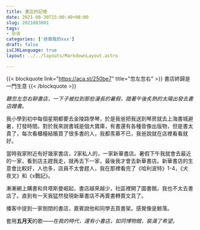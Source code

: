 ```yaml
---
title: 書店的記憶
date: 2021-08-30T15:00:40+08:00
slug: 2021083001
tags: 
- 杂谈
categories: ['拯救我的xxx']
draft: false
isCJKLanguage: true
layout: ../../layouts/MarkdownLayout.astro

---
```

{{< blockquote link="https://aca.st/250be7" title="忽左忽右" >}}
書店終歸是一門生意
{{< /blockquote >}}

*聽忽左忽右聊書店，一下子被拉到那些漫長的暑假，踏著午後炙熱的太陽出發去書店蹭書。*

我小學到初中每個星期都要去金陵路學琴，於是我爸把我送到琴房就去上海書城避暑，打發時間。對於我來說書城是個大寶庫，有書還有各種音像出版物，但是書太貴了，每次看櫃檯結賬買了很多書的人，我都羨慕不已，我爸說就在店裡看看就好。

當時我家附近有好幾家書店，2家私人的，一家新華書店。暑假下午我就會去最近的一家，看到店主趕我走，就再去下一家，最後我才會去新華書店。新華書店的生意會比較好，人也多，店員不太會趕人，我在那裡看完了《哈利波特》1-4，《犬夜叉》和《x戰記》。

漸漸網上購書和貝塔斯曼崛起，書店越來越少，社區裡開了圖書館，我也不太去書店了。直到有一天我猛然發現新華書店不再賣書轉賣文具了。

播客中提到一家倒閉的書店，嘉賓說他和同學去買書架。感覺像是鯨落。

套用**五月天**的歌——*在我的時代，還有小書店，如同博物館，裝滿了希望。*
